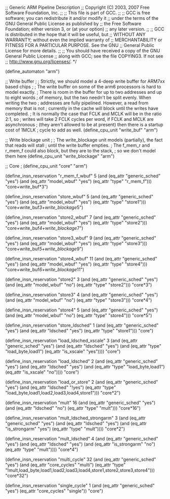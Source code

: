 ;; Generic ARM Pipeline Description
;; Copyright (C) 2003, 2007 Free Software Foundation, Inc.
;;
;; This file is part of GCC.
;;
;; GCC is free software; you can redistribute it and/or modify it
;; under the terms of the GNU General Public License as published by
;; the Free Software Foundation; either version 3, or (at your option)
;; any later version.
;;
;; GCC is distributed in the hope that it will be useful, but
;; WITHOUT ANY WARRANTY; without even the implied warranty of
;; MERCHANTABILITY or FITNESS FOR A PARTICULAR PURPOSE.  See the GNU
;; General Public License for more details.
;;
;; You should have received a copy of the GNU General Public License
;; along with GCC; see the file COPYING3.  If not see
;; <http://www.gnu.org/licenses/>.  */

(define_automaton "arm")

;; Write buffer
;
; Strictly, we should model a 4-deep write buffer for ARM7xx based chips
;
; The write buffer on some of the arm6 processors is hard to model exactly.
; There is room in the buffer for up to two addresses and up to eight words
; of memory, but the two needn't be split evenly.  When writing the two
; addresses are fully pipelined.  However, a read from memory that is not
; currently in the cache will block until the writes have completed.
; It is normally the case that FCLK and MCLK will be in the ratio 2:1, so
; writes will take 2 FCLK cycles per word, if FCLK and MCLK are asynchronous
; (they aren't allowed to be at present) then there is a startup cost of 1MCLK
; cycle to add as well.
(define_cpu_unit "write_buf" "arm")

;; Write blockage unit
;
; The write_blockage unit models (partially), the fact that reads will stall
; until the write buffer empties.
; The f_mem_r and r_mem_f could also block, but they are to the stack,
; so we don't model them here
(define_cpu_unit "write_blockage" "arm")

;; Core
;
(define_cpu_unit "core" "arm")

(define_insn_reservation "r_mem_f_wbuf" 5
  (and (eq_attr "generic_sched" "yes")
       (and (eq_attr "model_wbuf" "yes")
	    (eq_attr "type" "r_mem_f")))
  "core+write_buf*3")

(define_insn_reservation "store_wbuf" 5
  (and (eq_attr "generic_sched" "yes")
       (and (eq_attr "model_wbuf" "yes")
       	    (eq_attr "type" "store1")))
  "core+write_buf*3+write_blockage*5")

(define_insn_reservation "store2_wbuf" 7
  (and (eq_attr "generic_sched" "yes")
       (and (eq_attr "model_wbuf" "yes")
	    (eq_attr "type" "store2")))
  "core+write_buf*4+write_blockage*7")

(define_insn_reservation "store3_wbuf" 9
  (and (eq_attr "generic_sched" "yes")
       (and (eq_attr "model_wbuf" "yes")
	    (eq_attr "type" "store3")))
  "core+write_buf*5+write_blockage*9")

(define_insn_reservation "store4_wbuf" 11
  (and (eq_attr "generic_sched" "yes")
       (and (eq_attr "model_wbuf" "yes")
            (eq_attr "type" "store4")))
  "core+write_buf*6+write_blockage*11")

(define_insn_reservation "store2" 3
  (and (eq_attr "generic_sched" "yes")
       (and (eq_attr "model_wbuf" "no")
            (eq_attr "type" "store2")))
  "core*3")

(define_insn_reservation "store3" 4
  (and (eq_attr "generic_sched" "yes")
       (and (eq_attr "model_wbuf" "no")
            (eq_attr "type" "store3")))
  "core*4")

(define_insn_reservation "store4" 5
  (and (eq_attr "generic_sched" "yes")
       (and (eq_attr "model_wbuf" "no")
	    (eq_attr "type" "store4")))
  "core*5")

(define_insn_reservation "store_ldsched" 1
  (and (eq_attr "generic_sched" "yes")
       (and (eq_attr "ldsched" "yes") 
	    (eq_attr "type" "store1")))
  "core")

(define_insn_reservation "load_ldsched_xscale" 3
  (and (eq_attr "generic_sched" "yes")
       (and (eq_attr "ldsched" "yes") 
	    (and (eq_attr "type" "load_byte,load1")
	         (eq_attr "is_xscale" "yes"))))
  "core")

(define_insn_reservation "load_ldsched" 2
  (and (eq_attr "generic_sched" "yes")
       (and (eq_attr "ldsched" "yes") 
	    (and (eq_attr "type" "load_byte,load1")
	         (eq_attr "is_xscale" "no"))))
  "core")

(define_insn_reservation "load_or_store" 2
  (and (eq_attr "generic_sched" "yes")
       (and (eq_attr "ldsched" "!yes") 
	    (eq_attr "type" "load_byte,load1,load2,load3,load4,store1")))
  "core*2")

(define_insn_reservation "mult" 16
  (and (eq_attr "generic_sched" "yes")
       (and (eq_attr "ldsched" "no") (eq_attr "type" "mult")))
  "core*16")

(define_insn_reservation "mult_ldsched_strongarm" 3
  (and (eq_attr "generic_sched" "yes")
       (and (eq_attr "ldsched" "yes") 
	    (and (eq_attr "is_strongarm" "yes")
	         (eq_attr "type" "mult"))))
  "core*2")

(define_insn_reservation "mult_ldsched" 4
  (and (eq_attr "generic_sched" "yes")
       (and (eq_attr "ldsched" "yes") 
	    (and (eq_attr "is_strongarm" "no")
	         (eq_attr "type" "mult"))))
  "core*4")

(define_insn_reservation "multi_cycle" 32
  (and (eq_attr "generic_sched" "yes")
       (and (eq_attr "core_cycles" "multi")
            (eq_attr "type" "!mult,load_byte,load1,load2,load3,load4,store1,store2,store3,store4")))
  "core*32")

(define_insn_reservation "single_cycle" 1
  (and (eq_attr "generic_sched" "yes")
       (eq_attr "core_cycles" "single"))
  "core")
